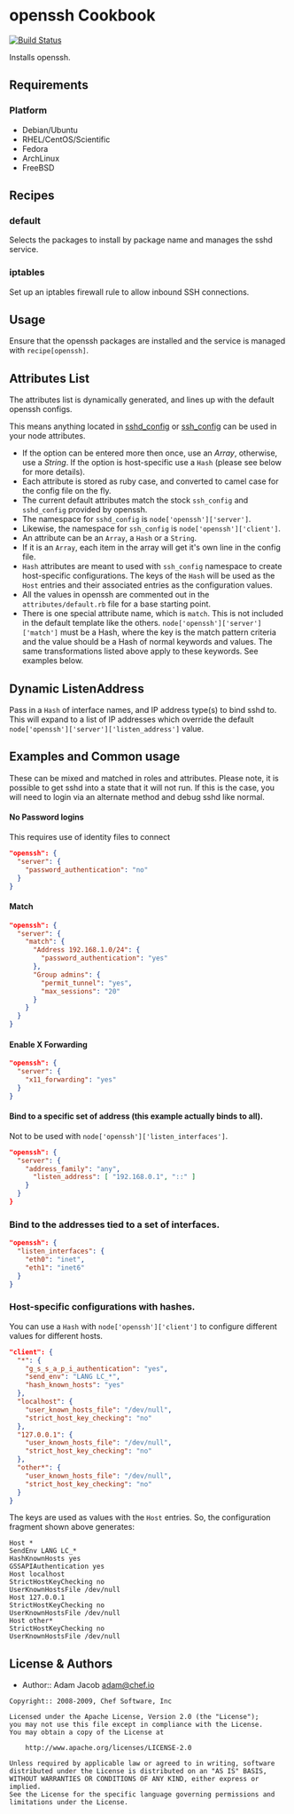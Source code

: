 openssh Cookbook
================
[![Build Status](https://travis-ci.org/opscode-cookbooks/openssh.svg?branch=master)](https://travis-ci.org/opscode-cookbooks/openssh)

Installs openssh.


Requirements
------------
### Platform
- Debian/Ubuntu
- RHEL/CentOS/Scientific
- Fedora
- ArchLinux
- FreeBSD


Recipes
-------
### default
Selects the packages to install by package name and manages the sshd service.

### iptables
Set up an iptables firewall rule to allow inbound SSH connections.


Usage
-----
Ensure that the openssh packages are installed and the service is managed with `recipe[openssh]`.


Attributes List
---------------
The attributes list is dynamically generated, and lines up with the default openssh configs.

This means anything located in [sshd_config](http://www.openbsd.org/cgi-bin/man.cgi?query=sshd_config&sektion=5) or [ssh_config](http://www.openbsd.org/cgi-bin/man.cgi?query=sshd_config&sektion=5) can be used in your node attributes.

* If the option can be entered more then once, use an _Array_, otherwise, use a _String_. If the option is host-specific use a `Hash` (please see below for more details).
* Each attribute is stored as ruby case, and converted to camel case for the config file on the fly.
* The current default attributes match the stock `ssh_config` and `sshd_config` provided by openssh.
* The namespace for `sshd_config` is `node['openssh']['server']`.
* Likewise, the namespace for `ssh_config` is `node['openssh']['client']`.
* An attribute can be an `Array`, a `Hash` or a `String`.
* If it is an `Array`, each item in the array will get it's own line in the config file.
* `Hash` attributes are meant to used with `ssh_config` namespace to create host-specific configurations. The keys of the `Hash` will be used as the `Host` entries and their associated entries as the configuration values.
* All the values in openssh are commented out in the `attributes/default.rb` file for a base starting point.
* There is one special attribute name, which is `match`. This is not included in the default template like the others. `node['openssh']['server']['match']` must be a Hash, where the key is the match pattern criteria and the value should be a Hash of normal keywords and values. The same transformations listed above apply to these keywords. See examples below.


Dynamic ListenAddress
---------------------
Pass in a `Hash` of interface names, and IP address type(s) to bind sshd to. This will expand to a list of IP addresses which override the default `node['openssh']['server']['listen_address']` value.


Examples and Common usage
-------------------------
These can be mixed and matched in roles and attributes.  Please note, it is possible to get sshd into a state that it will not run.  If this is the case, you will need to login via an alternate method and debug sshd like normal.

#### No Password logins

This requires use of identity files to connect

```json
"openssh": {
  "server": {
    "password_authentication": "no"
  }
}
```

#### Match

```json
"openssh": {
  "server": {
    "match": {
      "Address 192.168.1.0/24": {
        "password_authentication": "yes"
      },
      "Group admins": {
        "permit_tunnel": "yes",
        "max_sessions": "20"
      }
    }
  }
}
```

#### Enable X Forwarding

```json
"openssh": {
  "server": {
    "x11_forwarding": "yes"
  }
}
```

####  Bind to a specific set of address (this example actually binds to all).

Not to be used with `node['openssh']['listen_interfaces']`.

```json
"openssh": {
  "server": {
    "address_family": "any",
      "listen_address": [ "192.168.0.1", "::" ]
    }
  }
}
```

### Bind to the addresses tied to a set of interfaces.

```json
"openssh": {
  "listen_interfaces": {
    "eth0": "inet",
    "eth1": "inet6"
  }
}
```

### Host-specific configurations with hashes.
You can use a `Hash` with `node['openssh']['client']` to configure different values for different hosts.

```json
"client": {
  "*": {
    "g_s_s_a_p_i_authentication": "yes",
    "send_env": "LANG LC_*",
    "hash_known_hosts": "yes"
  },
  "localhost": {
    "user_known_hosts_file": "/dev/null",
    "strict_host_key_checking": "no"
  },
  "127.0.0.1": {
    "user_known_hosts_file": "/dev/null",
    "strict_host_key_checking": "no"
  },
  "other*": {
    "user_known_hosts_file": "/dev/null",
    "strict_host_key_checking": "no"
  }
}
```

The keys are used as values with the `Host` entries. So, the configuration fragment shown above generates:

```text
Host *
SendEnv LANG LC_*
HashKnownHosts yes
GSSAPIAuthentication yes
Host localhost
StrictHostKeyChecking no
UserKnownHostsFile /dev/null
Host 127.0.0.1
StrictHostKeyChecking no
UserKnownHostsFile /dev/null
Host other*
StrictHostKeyChecking no
UserKnownHostsFile /dev/null
```


License & Authors
-----------------
- Author:: Adam Jacob <adam@chef.io>

```text
Copyright:: 2008-2009, Chef Software, Inc

Licensed under the Apache License, Version 2.0 (the "License");
you may not use this file except in compliance with the License.
You may obtain a copy of the License at

    http://www.apache.org/licenses/LICENSE-2.0

Unless required by applicable law or agreed to in writing, software
distributed under the License is distributed on an "AS IS" BASIS,
WITHOUT WARRANTIES OR CONDITIONS OF ANY KIND, either express or implied.
See the License for the specific language governing permissions and
limitations under the License.
```
